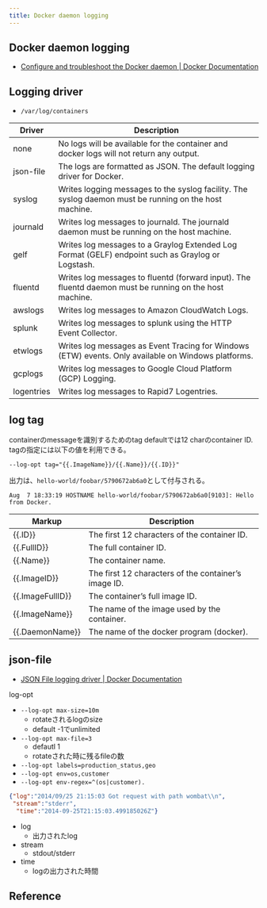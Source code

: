 ```yaml
---
title: Docker daemon logging
---
```


## Docker daemon logging
* [Configure and troubleshoot the Docker daemon | Docker Documentation](https://docs.docker.com/config/daemon/#read-the-logs)


## Logging driver
* `/var/log/containers`


| Driver     | Description                                                                                             |
|------------|---------------------------------------------------------------------------------------------------------|
| none       | No logs will be available for the container and docker logs will not return any output.                 |
| json-file  | The logs are formatted as JSON. The default logging driver for Docker.                                  |
| syslog     | Writes logging messages to the syslog facility. The syslog daemon must be running on the host machine.  |
| journald   | Writes log messages to journald. The journald daemon must be running on the host machine.               |
| gelf       | Writes log messages to a Graylog Extended Log Format (GELF) endpoint such as Graylog or Logstash.       |
| fluentd    | Writes log messages to fluentd (forward input). The fluentd daemon must be running on the host machine. |
| awslogs    | Writes log messages to Amazon CloudWatch Logs.                                                          |
| splunk     | Writes log messages to splunk using the HTTP Event Collector.                                           |
| etwlogs    | Writes log messages as Event Tracing for Windows (ETW) events. Only available on Windows platforms.     |
| gcplogs    | Writes log messages to Google Cloud Platform (GCP) Logging.                                             |
| logentries | Writes log messages to Rapid7 Logentries.                                                               |

## log tag
containerのmessageを識別するためのtag
defaultでは12 charのcontainer ID.
tagの指定には以下の値を利用できる。

```
--log-opt tag="{{.ImageName}}/{{.Name}}/{{.ID}}"
```

出力は、`hello-world/foobar/5790672ab6a0`として付与される。

```
Aug  7 18:33:19 HOSTNAME hello-world/foobar/5790672ab6a0[9103]: Hello from Docker.
```

| Markup           | Description                                          |
|------------------|------------------------------------------------------|
| {{.ID}}          | The first 12 characters of the container ID.         |
| {{.FullID}}      | The full container ID.                               |
| {{.Name}}        | The container name.                                  |
| {{.ImageID}}     | The first 12 characters of the container’s image ID. |
| {{.ImageFullID}} | The container’s full image ID.                       |
| {{.ImageName}}   | The name of the image used by the container.         |
| {{.DaemonName}}  | The name of the docker program (docker).             |

## json-file
* [JSON File logging driver | Docker Documentation](https://docs.docker.com/v17.09/engine/admin/logging/json-file/)

log-opt

* `--log-opt max-size=10m`
    * rotateされるlogのsize
    * default -1でunlimited
* `--log-opt max-file=3`
    * defautl 1
    * rotateされた時に残るfileの数
* `--log-opt labels=production_status,geo`
* `--log-opt env=os,customer`
* `--log-opt env-regex=^(os|customer).`

```json
{"log":"2014/09/25 21:15:03 Got request with path wombat\\n",
 "stream":"stderr",
  "time":"2014-09-25T21:15:03.499185026Z"}
```

* log
    * 出力されたlog
* stream
    * stdout/stderr
* time
    * logの出力された時間

## Reference
